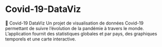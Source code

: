 # Covid-19-DataViz
🦠 Covid-19 DataViz  Un projet de visualisation de données Covid-19 permettant de suivre l’évolution de la pandémie à travers le monde. L’application fournit des statistiques globales et par pays, des graphiques temporels et une carte interactive.
